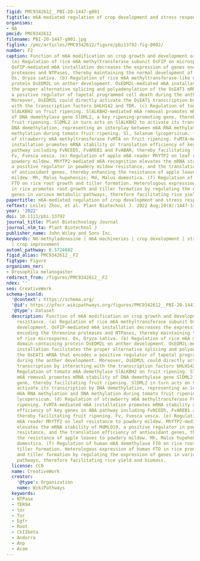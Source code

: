 ```yaml
---
figid: PMC9342612__PBI-20-1447-g001
figtitle: m6A‐mediated regulation of crop development and stress responses
organisms:
- NA
pmcid: PMC9342612
filename: PBI-20-1447-g001.jpg
figlink: /pmc/articles/PMC9342612/figure/pbi13792-fig-0002/
number: F2
caption: Function of m6A modification on crop growth and development or stress resistance.
  (a) Regulation of rice m6A methyltransferase subunit OsFIP on microspore development.
  OsFIP‐mediated m6A installation decreases the expression of genes encoding the threonine
  proteases and NTPases, thereby maintaining the normal development of rice microspores.
  Os, Oryza sativa. (b) Regulation of rice m6A methyltransferase‐like domain‐containing
  protein OsEDM2L on anther development. OsEDM2L‐mediated m6A installation facilitates
  the proper alternative splicing and polyadenylation of the OsEAT1 mRNA that encodes
  a positive regulator of tapetal programmed cell death during the anther development.
  Moreover, OsEDM2L could directly activate the OsEAT1 transcription by interacting
  with the transcription factors bHLH142 and TDR. (c) Regulation of tomato m6A demethylase
  SlALKBH2 on fruit ripening. SlALKBH2‐mediated m6A removal promotes mRNA stability
  of DNA demethylase gene SlDML2, a key ripening‐promoting gene, thereby facilitating
  fruit ripening. SlDML2 in turn acts on SlALKBH2 to activate its transcription by
  DNA demethylation, representing an interplay between m6A RNA methylation and DNA
  methylation during tomato fruit ripening. Sl, Solanum lycopersicum. (d) Regulation
  of strawberry m6A methyltransferase FvMTA on fruit ripening. FvMTA‐mediated m6A
  installation promotes mRNA stability or translation efficiency of key genes in ABA
  pathway including FvNCED5, FvAREB1 and FvABAR, thereby facilitating fruit ripening.
  Fv, Fvesca vesca. (e) Regulation of apple m6A reader MhYTP2 on leaf resistance to
  powdery mildew. MhYTP2‐mediated m6A recognition elevates the mRNA stability of MdMLO19,
  a positive regulator in powdery mildew resistance, and the translation efficiency
  of antioxidant genes, thereby enhancing the resistance of apple leaves to powdery
  mildew. Mh, Malus hupehensis; Md, Malus domestica. (f) Regulation of human m6A demethylase
  FTO on rice root growth and tiller formation. Heterologous expression of human FTO
  in rice promotes root growth and tiller formation by regulating the expression of
  genes in various metabolic pathways, therefore facilitating rice yield and biomass.
papertitle: m6A‐mediated regulation of crop development and stress responses.
reftext: Leilei Zhou, et al. Plant Biotechnol J. 2022 Aug;20(8):1447-1455.
year: '2022'
doi: 10.1111/pbi.13792
journal_title: Plant Biotechnology Journal
journal_nlm_ta: Plant Biotechnol J
publisher_name: John Wiley and Sons Inc.
keywords: N6‐methyladenosine | m6A machineries | crop development | stress responses
  | crop improvement
automl_pathway: 0.5724602
figid_alias: PMC9342612__F2
figtype: Figure
organisms_ner:
- Drosophila melanogaster
redirect_from: /figures/PMC9342612__F2
ndex: ''
seo: CreativeWork
schema-jsonld:
  '@context': https://schema.org/
  '@id': https://pfocr.wikipathways.org/figures/PMC9342612__PBI-20-1447-g001.html
  '@type': Dataset
  description: Function of m6A modification on crop growth and development or stress
    resistance. (a) Regulation of rice m6A methyltransferase subunit OsFIP on microspore
    development. OsFIP‐mediated m6A installation decreases the expression of genes
    encoding the threonine proteases and NTPases, thereby maintaining the normal development
    of rice microspores. Os, Oryza sativa. (b) Regulation of rice m6A methyltransferase‐like
    domain‐containing protein OsEDM2L on anther development. OsEDM2L‐mediated m6A
    installation facilitates the proper alternative splicing and polyadenylation of
    the OsEAT1 mRNA that encodes a positive regulator of tapetal programmed cell death
    during the anther development. Moreover, OsEDM2L could directly activate the OsEAT1
    transcription by interacting with the transcription factors bHLH142 and TDR. (c)
    Regulation of tomato m6A demethylase SlALKBH2 on fruit ripening. SlALKBH2‐mediated
    m6A removal promotes mRNA stability of DNA demethylase gene SlDML2, a key ripening‐promoting
    gene, thereby facilitating fruit ripening. SlDML2 in turn acts on SlALKBH2 to
    activate its transcription by DNA demethylation, representing an interplay between
    m6A RNA methylation and DNA methylation during tomato fruit ripening. Sl, Solanum
    lycopersicum. (d) Regulation of strawberry m6A methyltransferase FvMTA on fruit
    ripening. FvMTA‐mediated m6A installation promotes mRNA stability or translation
    efficiency of key genes in ABA pathway including FvNCED5, FvAREB1 and FvABAR,
    thereby facilitating fruit ripening. Fv, Fvesca vesca. (e) Regulation of apple
    m6A reader MhYTP2 on leaf resistance to powdery mildew. MhYTP2‐mediated m6A recognition
    elevates the mRNA stability of MdMLO19, a positive regulator in powdery mildew
    resistance, and the translation efficiency of antioxidant genes, thereby enhancing
    the resistance of apple leaves to powdery mildew. Mh, Malus hupehensis; Md, Malus
    domestica. (f) Regulation of human m6A demethylase FTO on rice root growth and
    tiller formation. Heterologous expression of human FTO in rice promotes root growth
    and tiller formation by regulating the expression of genes in various metabolic
    pathways, therefore facilitating rice yield and biomass.
  license: CC0
  name: CreativeWork
  creator:
    '@type': Organization
    name: WikiPathways
  keywords:
  - NTPase
  - TER94
  - tor
  - Tor
  - Egfr
  - Root
  - CkIIbeta
  - Andorra
  - Anp
  - Acam
---
```


